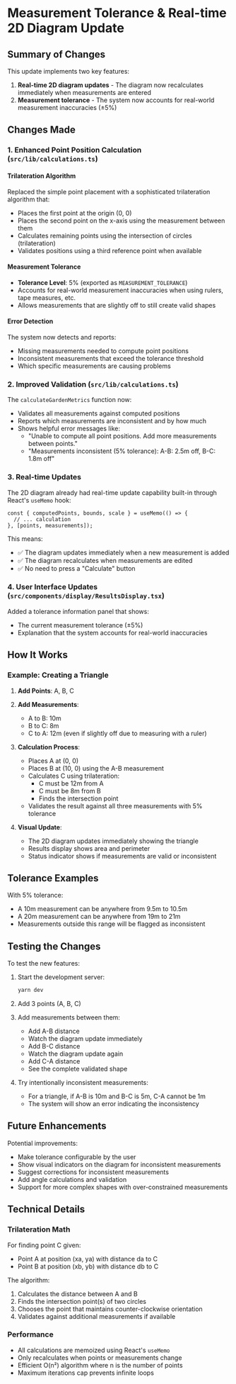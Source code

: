 # Measurement Tolerance & Real-time 2D Diagram Update

## Summary of Changes

This update implements two key features:

1. **Real-time 2D diagram updates** - The diagram now recalculates immediately when measurements are entered
2. **Measurement tolerance** - The system now accounts for real-world measurement inaccuracies (±5%)

## Changes Made

### 1. Enhanced Point Position Calculation (`src/lib/calculations.ts`)

#### Trilateration Algorithm

Replaced the simple point placement with a sophisticated trilateration algorithm that:

- Places the first point at the origin (0, 0)
- Places the second point on the x-axis using the measurement between them
- Calculates remaining points using the intersection of circles (trilateration)
- Validates positions using a third reference point when available

#### Measurement Tolerance

- **Tolerance Level**: 5% (exported as `MEASUREMENT_TOLERANCE`)
- Accounts for real-world measurement inaccuracies when using rulers, tape measures, etc.
- Allows measurements that are slightly off to still create valid shapes

#### Error Detection

The system now detects and reports:

- Missing measurements needed to compute point positions
- Inconsistent measurements that exceed the tolerance threshold
- Which specific measurements are causing problems

### 2. Improved Validation (`src/lib/calculations.ts`)

The `calculateGardenMetrics` function now:

- Validates all measurements against computed positions
- Reports which measurements are inconsistent and by how much
- Shows helpful error messages like:
  - "Unable to compute all point positions. Add more measurements between points."
  - "Measurements inconsistent (5% tolerance): A-B: 2.5m off, B-C: 1.8m off"

### 3. Real-time Updates

The 2D diagram already had real-time update capability built-in through React's `useMemo` hook:

```tsx
const { computedPoints, bounds, scale } = useMemo(() => {
  // ... calculation
}, [points, measurements]);
```

This means:

- ✅ The diagram updates immediately when a new measurement is added
- ✅ The diagram recalculates when measurements are edited
- ✅ No need to press a "Calculate" button

### 4. User Interface Updates (`src/components/display/ResultsDisplay.tsx`)

Added a tolerance information panel that shows:

- The current measurement tolerance (±5%)
- Explanation that the system accounts for real-world inaccuracies

## How It Works

### Example: Creating a Triangle

1. **Add Points**: A, B, C
2. **Add Measurements**:

   - A to B: 10m
   - B to C: 8m
   - C to A: 12m (even if slightly off due to measuring with a ruler)

3. **Calculation Process**:

   - Places A at (0, 0)
   - Places B at (10, 0) using the A-B measurement
   - Calculates C using trilateration:
     - C must be 12m from A
     - C must be 8m from B
     - Finds the intersection point
   - Validates the result against all three measurements with 5% tolerance

4. **Visual Update**:
   - The 2D diagram updates immediately showing the triangle
   - Results display shows area and perimeter
   - Status indicator shows if measurements are valid or inconsistent

## Tolerance Examples

With 5% tolerance:

- A 10m measurement can be anywhere from 9.5m to 10.5m
- A 20m measurement can be anywhere from 19m to 21m
- Measurements outside this range will be flagged as inconsistent

## Testing the Changes

To test the new features:

1. Start the development server:

   ```bash
   yarn dev
   ```

2. Add 3 points (A, B, C)

3. Add measurements between them:

   - Add A-B distance
   - Watch the diagram update immediately
   - Add B-C distance
   - Watch the diagram update again
   - Add C-A distance
   - See the complete validated shape

4. Try intentionally inconsistent measurements:
   - For a triangle, if A-B is 10m and B-C is 5m, C-A cannot be 1m
   - The system will show an error indicating the inconsistency

## Future Enhancements

Potential improvements:

- Make tolerance configurable by the user
- Show visual indicators on the diagram for inconsistent measurements
- Suggest corrections for inconsistent measurements
- Add angle calculations and validation
- Support for more complex shapes with over-constrained measurements

## Technical Details

### Trilateration Math

For finding point C given:

- Point A at position (xa, ya) with distance da to C
- Point B at position (xb, yb) with distance db to C

The algorithm:

1. Calculates the distance between A and B
2. Finds the intersection point(s) of two circles
3. Chooses the point that maintains counter-clockwise orientation
4. Validates against additional measurements if available

### Performance

- All calculations are memoized using React's `useMemo`
- Only recalculates when points or measurements change
- Efficient O(n²) algorithm where n is the number of points
- Maximum iterations cap prevents infinite loops
